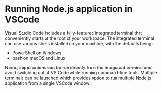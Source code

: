 # Running Node.js application in VSCode

Visual Studio Code includes a fully-featured integrated terminal that conveniently starts at the root of your workspace.
The integrated terminal can use various shells installed on your machine, with the defaults being:
* PowerShell on Windows
* bash on macOS and Linux

Node.js applications can be run directly from the integrated terminal and avoid switching out of VS Code while running command-line tools.
Multiple terminals can be launched which provides option to run multiple Node.js application from a single VSCode window 

